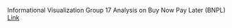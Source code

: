 Informational Visualization
Group 17
Analysis on Buy Now Pay Later (BNPL)
[Link](https://drive.google.com/file/d/1D-6yZ0aFZYjj7CXfpDaPGolCSH-3nwgn/view?usp=sharing)
